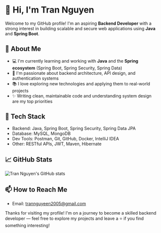 # 👋 Hi, I'm Tran Nguyen

Welcome to my GitHub profile! I'm an aspiring **Backend Developer** with a strong interest in building scalable and secure web applications using **Java** and **Spring Boot**.

## 🚀 About Me

- 💻 I'm currently learning and working with **Java** and the **Spring ecosystem** (Spring Boot, Spring Security, Spring Data)
- 🔐 I'm passionate about backend architecture, API design, and authentication systems
- 📚 I love exploring new technologies and applying them to real-world projects
- ✨ Writing clean, maintainable code and understanding system design are my top priorities

## 🧰 Tech Stack

- Backend: Java, Spring Boot, Spring Security, Spring Data JPA
- Database: MySQL, MongoDB
- Dev Tools: Postman, Git, GitHub, Docker, IntelliJ IDEA
- Other: RESTful APIs, JWT, Maven, Hibernate

## 📈 GitHub Stats

![Tran Nguyen's GitHub stats](https://github-readme-stats.vercel.app/api?username=Tran-Nguyen-26&show_icons=true&theme=radical)

## 📫 How to Reach Me

- Email: trannguyeen2005@gmail.com

Thanks for visiting my profile! I'm on a journey to become a skilled backend developer — feel free to explore my projects and leave a ⭐ if you find something interesting!
